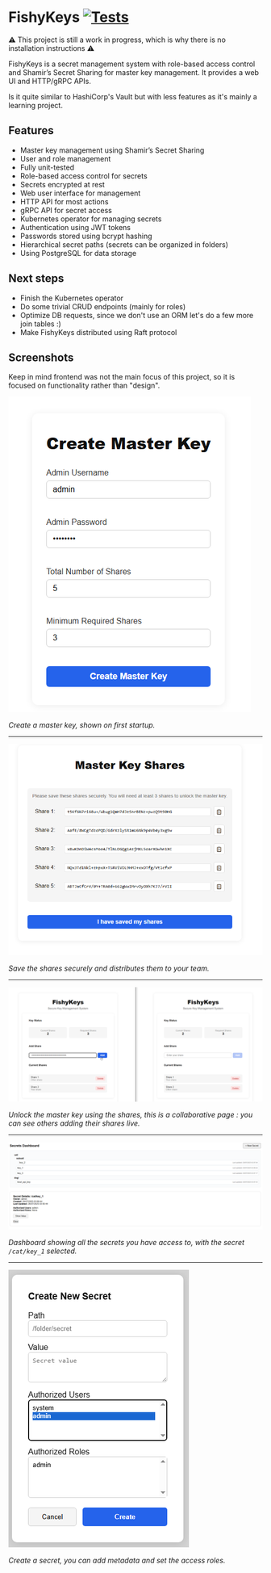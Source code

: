 # FishyKeys [![Tests](https://github.com/Vidalee/FishyKeys/actions/workflows/test.yaml/badge.svg)](https://github.com/Vidalee/FishyKeys/actions/workflows/test.yaml)

⚠ This project is still a work in progress, which is why there is no installation instructions ⚠

FishyKeys is a secret management system with role-based access control and Shamir’s Secret Sharing for master key management. It provides a web UI and HTTP/gRPC APIs.

Is it quite similar to HashiCorp's Vault but with less features as it's mainly a learning project.

## Features

- Master key management using Shamir’s Secret Sharing
- User and role management
- Fully unit-tested
- Role-based access control for secrets
- Secrets encrypted at rest
- Web user interface for management
- HTTP API for most actions
- gRPC API for secret access
- Kubernetes operator for managing secrets
- Authentication using JWT tokens
- Passwords stored using bcrypt hashing
- Hierarchical secret paths (secrets can be organized in folders)
- Using PostgreSQL for data storage

## Next steps

- Finish the Kubernetes operator
- Do some trivial CRUD endpoints (mainly for roles)
- Optimize DB requests, since we don't use an ORM let's do a few more join tables :)
- Make FishyKeys distributed using Raft protocol

## Screenshots

Keep in mind frontend was not the main focus of this project, so it is focused on functionality rather than "design".

![create maser key](./ui/public/demo/create_master_key.png)

*Create a master key, shown on first startup.*

---

![master key shares](./ui/public/demo/master_key_shares.png)

*Save the shares securely and distributes them to your team.*

---

![master key unlocking](./ui/public/demo/master_key_unlocking.png)

*Unlock the master key using the shares, this is a collaborative page : you can see others adding their shares live.*

---

![secrets dashboard](./ui/public/demo/secrets_dashboard.png)

*Dashboard showing all the secrets you have access to, with the secret `/cat/key_1` selected.*

---

![create secret](./ui/public/demo/create_secret.png)

*Create a secret, you can add metadata and set the access roles.*
